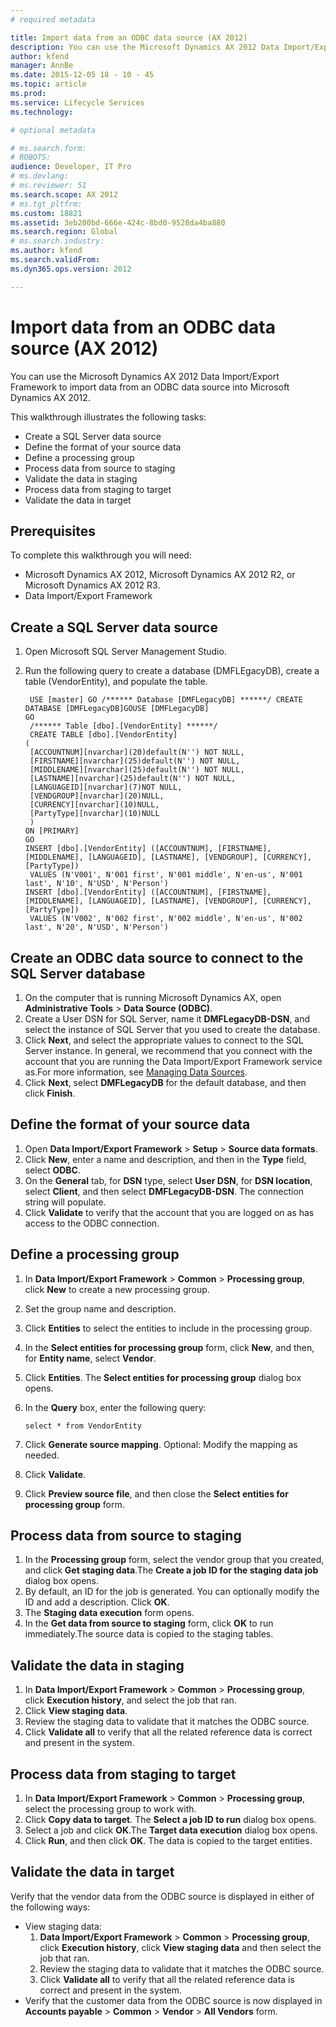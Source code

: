 ```yaml
---
# required metadata

title: Import data from an ODBC data source (AX 2012)
description: You can use the Microsoft Dynamics AX 2012 Data Import/Export Framework to import data from an ODBC data source into Microsoft Dynamics AX 2012. 
author: kfend
manager: AnnBe
ms.date: 2015-12-05 18 - 10 - 45
ms.topic: article
ms.prod: 
ms.service: Lifecycle Services
ms.technology: 

# optional metadata

# ms.search.form: 
# ROBOTS: 
audience: Developer, IT Pro
# ms.devlang: 
# ms.reviewer: 51
ms.search.scope: AX 2012
# ms.tgt_pltfrm: 
ms.custom: 18821
ms.assetid: 3eb200bd-666e-424c-8bd0-9528da4ba880
ms.search.region: Global
# ms.search.industry: 
ms.author: kfend
ms.search.validFrom: 
ms.dyn365.ops.version: 2012

---
```


# Import data from an ODBC data source (AX 2012)

You can use the Microsoft Dynamics AX 2012 Data Import/Export Framework to import data from an ODBC data source into Microsoft Dynamics AX 2012. 

This walkthrough illustrates the following tasks:

-   Create a SQL Server data source
-   Define the format of your source data
-   Define a processing group
-   Process data from source to staging
-   Validate the data in staging
-   Process data from staging to target
-   Validate the data in target

## Prerequisites
To complete this walkthrough you will need:

-   Microsoft Dynamics AX 2012, Microsoft Dynamics AX 2012 R2, or Microsoft Dynamics AX 2012 R3.
-   Data Import/Export Framework

## Create a SQL Server data source
1.  Open Microsoft SQL Server Management Studio.
2.  Run the following query to create a database (DMFLEgacyDB), create a table (VendorEntity), and populate the table.

         USE [master] GO /****** Database [DMFLegacyDB] ******/ CREATE DATABASE [DMFLegacyDB]GOUSE [DMFLegacyDB]
        GO
         /****** Table [dbo].[VendorEntity] ******/
         CREATE TABLE [dbo].[VendorEntity]
        (
         [ACCOUNTNUM][nvarchar](20)default(N'') NOT NULL,
         [FIRSTNAME][nvarchar](25)default(N'') NOT NULL,
         [MIDDLENAME][nvarchar](25)default(N'') NOT NULL,
         [LASTNAME][nvarchar](25)default(N'') NOT NULL,
         [LANGUAGEID][nvarchar](7)NOT NULL,
         [VENDGROUP][nvarchar](20)NULL,
         [CURRENCY][nvarchar](10)NULL,
         [PartyType][nvarchar](10)NULL
         ) 
        ON [PRIMARY]
        GO
        INSERT [dbo].[VendorEntity] ([ACCOUNTNUM], [FIRSTNAME], [MIDDLENAME], [LANGUAGEID], [LASTNAME], [VENDGROUP], [CURRENCY], [PartyType])
         VALUES (N'V001', N'001 first', N'001 middle', N'en-us', N'001 last', N'10', N'USD', N'Person')
        INSERT [dbo].[VendorEntity] ([ACCOUNTNUM], [FIRSTNAME], [MIDDLENAME], [LANGUAGEID], [LASTNAME], [VENDGROUP], [CURRENCY], [PartyType])
         VALUES (N'V002', N'002 first', N'002 middle', N'en-us', N'002 last', N'20', N'USD', N'Person')

## Create an ODBC data source to connect to the SQL Server database
1.  On the computer that is running Microsoft Dynamics AX, open **Administrative Tools** &gt; **Data Source (ODBC)**.
2.  Create a User DSN for SQL Server, name it **DMFLegacyDB-DSN**, and select the instance of SQL Server that you used to create the database.
3.  Click **Next**, and select the appropriate values to connect to the SQL Server instance. In general, we recommend that you connect with the account that you are running the Data Import/Export Framework service as.For more information, see [Managing Data Sources](http://msdn.microsoft.com/en-us/library/windows/desktop/ms712362(v=vs.85).aspx).
4.  Click **Next**, select **DMFLegacyDB** for the default database, and then click **Finish**.

## Define the format of your source data
1.  Open **Data Import/Export Framework** &gt; **Setup** &gt; **Source data formats**.
2.  Click **New**, enter a name and description, and then in the **Type** field, select **ODBC**.
3.  On the **General** tab, for **DSN** type, select **User DSN**, for **DSN location**, select **Client**, and then select **DMFLegacyDB-DSN**. The connection string will populate.
4.  Click **Validate** to verify that the account that you are logged on as has access to the ODBC connection.

## Define a processing group
1.  In **Data Import/Export Framework** &gt; **Common** &gt; **Processing group**, click **New** to create a new processing group.
2.  Set the group name and description.
3.  Click **Entities** to select the entities to include in the processing group.
4.  In the **Select entities for processing group** form, click **New**, and then, for **Entity name**, select **Vendor**.
5.  Click **Entities**. The **Select entities for processing group** dialog box opens.
6.  In the **Query** box, enter the following query:

        select * from VendorEntity

7.  Click **Generate source mapping**. Optional: Modify the mapping as needed.
8.  Click **Validate**.
9.  Click **Preview source file**, and then close the **Select entities for processing group** form.

## Process data from source to staging
1.  In the **Processing group** form, select the vendor group that you created, and click **Get staging data**.The **Create a job ID for the staging data job** dialog box opens.
2.  By default, an ID for the job is generated. You can optionally modify the ID and add a description. Click **OK**.
3.  The **Staging data execution** form opens.
4.  In the **Get data from source to staging** form, click **OK** to run immediately.The source data is copied to the staging tables.

## Validate the data in staging
1.  In **Data Import/Export Framework** &gt; **Common** &gt; **Processing group**, click **Execution history**, and select the job that ran.
2.  Click **View staging data**.
3.  Review the staging data to validate that it matches the ODBC source.
4.  Click **Validate all** to verify that all the related reference data is correct and present in the system.

## Process data from staging to target
1.  In **Data Import/Export Framework** &gt; **Common** &gt; **Processing group**, select the processing group to work with.
2.  Click **Copy data to target**. The **Select a job ID to run** dialog box opens.
3.  Select a job and click **OK**.The **Target data execution** dialog box opens.
4.  Click **Run**, and then click **OK**. The data is copied to the target entities.

## Validate the data in target
Verify that the vendor data from the ODBC source is displayed in either of the following ways:

-   View staging data:
    1.  **Data Import/Export Framework** &gt; **Common** &gt; **Processing group**, click **Execution history**, click **View staging data** and then select the job that ran.
    2.  Review the staging data to validate that it matches the ODBC source.
    3.  Click **Validate all** to verify that all the related reference data is correct and present in the system.
-   Verify that the customer data from the ODBC source is now displayed in **Accounts payable** &gt; **Common** &gt; **Vendor** &gt; **All Vendors** form.


